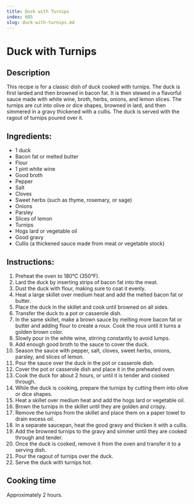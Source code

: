```yaml
---
title: Duck with Turnips
index: 685
slug: duck-with-turnips.md
---
```


# Duck with Turnips

## Description
This recipe is for a classic dish of duck cooked with turnips. The duck is first larded and then browned in bacon fat. It is then stewed in a flavorful sauce made with white wine, broth, herbs, onions, and lemon slices. The turnips are cut into olive or dice shapes, browned in lard, and then simmered in a gravy thickened with a cullis. The duck is served with the ragout of turnips poured over it.

## Ingredients:
- 1 duck
- Bacon fat or melted butter
- Flour
- 1 pint white wine
- Good broth
- Pepper
- Salt
- Cloves
- Sweet herbs (such as thyme, rosemary, or sage)
- Onions
- Parsley
- Slices of lemon
- Turnips
- Hogs lard or vegetable oil
- Good gravy
- Cullis (a thickened sauce made from meat or vegetable stock)

## Instructions:
1. Preheat the oven to 180°C (350°F).
2. Lard the duck by inserting strips of bacon fat into the meat.
3. Dust the duck with flour, making sure to coat it evenly.
4. Heat a large skillet over medium heat and add the melted bacon fat or butter.
5. Place the duck in the skillet and cook until browned on all sides.
6. Transfer the duck to a pot or casserole dish.
7. In the same skillet, make a brown sauce by melting more bacon fat or butter and adding flour to create a roux. Cook the roux until it turns a golden brown color.
8. Slowly pour in the white wine, stirring constantly to avoid lumps.
9. Add enough good broth to the sauce to cover the duck.
10. Season the sauce with pepper, salt, cloves, sweet herbs, onions, parsley, and slices of lemon.
11. Pour the sauce over the duck in the pot or casserole dish.
12. Cover the pot or casserole dish and place it in the preheated oven.
13. Cook the duck for about 2 hours, or until it is tender and cooked through.
14. While the duck is cooking, prepare the turnips by cutting them into olive or dice shapes.
15. Heat a skillet over medium heat and add the hogs lard or vegetable oil.
16. Brown the turnips in the skillet until they are golden and crispy.
17. Remove the turnips from the skillet and place them on a paper towel to drain excess oil.
18. In a separate saucepan, heat the good gravy and thicken it with a cullis.
19. Add the browned turnips to the gravy and simmer until they are cooked through and tender.
20. Once the duck is cooked, remove it from the oven and transfer it to a serving dish.
21. Pour the ragout of turnips over the duck.
22. Serve the duck with turnips hot.

## Cooking time
Approximately 2 hours.